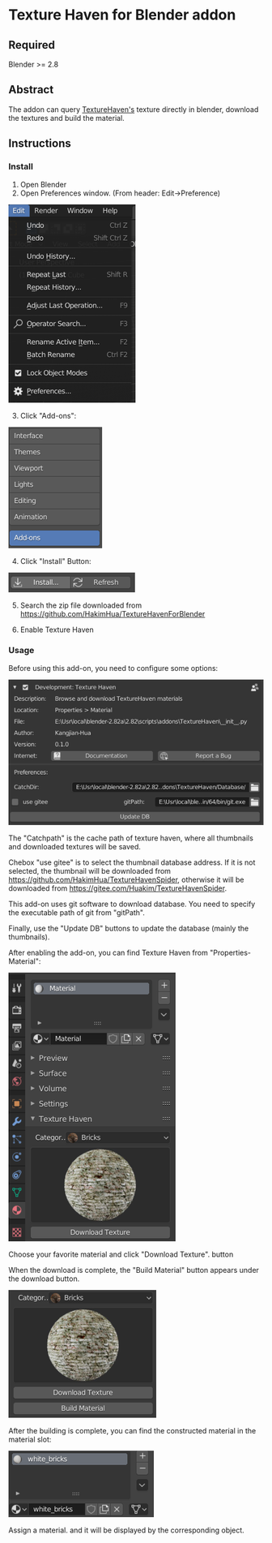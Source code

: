 # Texture Haven for Blender addon

## Required

Blender >= 2.8

## Abstract

The addon can query [TextureHaven's](https://texturehaven.com/textures/) texture directly in blender, download the textures and build the material.

## Instructions

### Install

1. Open Blender
2. Open Preferences window. (From header: Edit->Preference)

![1.1](Pics/1.1.png)

3. Click "Add-ons":

![1.2](Pics/1.2.png)

4. Click "Install" Button:

![1.3](Pics/1.3.png)

5. Search the zip file downloaded from https://github.com/HakimHua/TextureHavenForBlender

6. Enable Texture Haven

### Usage

Before using this add-on, you need to configure some options:

![1.4](Pics/1.4.png)

The "Catchpath" is the cache path of texture haven,  where all thumbnails and downloaded textures will be saved. 

Chebox "use gitee" is to select the thumbnail database address. If it is not selected, the thumbnail will be downloaded from https://github.com/HakimHua/TextureHavenSpider, otherwise it will be downloaded from https://gitee.com/Huakim/TextureHavenSpider.

This add-on uses git software to download database. You need to specify the executable path of git from "gitPath".

Finally, use the "Update DB" buttons to update the database (mainly the thumbnails).

After enabling the add-on, you can find Texture Haven from "Properties-Material":

![1.5](Pics/1.5.PNG)

Choose your favorite material and click "Download Texture". button

When the download is complete, the "Build Material" button appears under the download button. 

![1.6](Pics/1.6.PNG)

After the building is complete, you can find the constructed material in the material slot:

![1.7](Pics/1.7.PNG)

Assign a material. and it will be displayed by the corresponding object.
